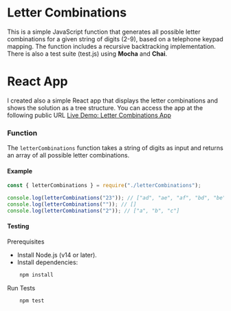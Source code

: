 # Letter Combinations

This is a simple JavaScript function that generates all possible letter combinations for a given string of digits (2-9), based on a telephone keypad mapping.
The function includes a recursive backtracking implementation.
There is also a test suite (test.js) using **Mocha** and **Chai**.

# React App

I created also a simple React app that displays the letter combinations and shows the solution as a tree structure. You can access the app at the following public URL [Live Demo: Letter Combinations App](https://letter-combinations.vercel.app/)

### Function

The `letterCombinations` function takes a string of digits as input and returns an array of all possible letter combinations.

#### Example

```javascript
const { letterCombinations } = require("./letterCombinations");

console.log(letterCombinations("23")); // ["ad", "ae", "af", "bd", "be", "bf", "cd", "ce", "cf"]
console.log(letterCombinations("")); // []
console.log(letterCombinations("2")); // ["a", "b", "c"]
```

#### Testing

Prerequisites

- Install Node.js (v14 or later).
- Install dependencies:

```bash
    npm install
```

Run Tests

```bash
    npm test
```
